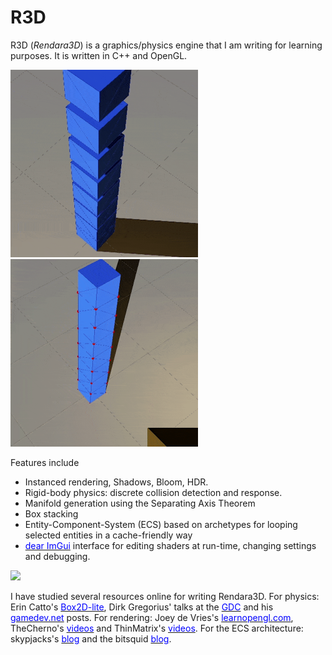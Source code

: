 # R3D
R3D (<i>Rendara3D</i>) is a graphics/physics engine that I am writing for learning purposes.
It is written in C++ and OpenGL.

<img src="/img/r3d_stack.gif?raw=true" width="300px"> <img src="/img/r3d_shoot.gif?raw=true" width="300px">

Features include
<ul>
<li> Instanced rendering, Shadows, Bloom, HDR.
<li> Rigid-body physics: discrete collision detection and response.
<li> Manifold generation using the Separating Axis Theorem
<li> Box stacking
<li> Entity-Component-System (ECS) based on archetypes for looping selected entities in a cache-friendly way
<li> <a href="https://github.com/ocornut/imgui"><font color="blue">dear ImGui</font></a> interface for editing shaders at run-time, changing settings and debugging.
</ul>

<img src="/img/r3d_overview.gif?raw=true" width="800px">

I have studied several resources online for writing Rendara3D.
For physics: Erin Catto's <a href="https://github.com/ocornut/imgui"><font color="blue">Box2D-lite</font></a>, Dirk Gregorius' talks at the <a href="https://www.gdcvault.com/search.php#&conference_id=&category=free&firstfocus=&keyword=dirk+gregorius"><font color="blue">GDC</font></a> and his  <a href="https://www.gamedev.net/profile/30524-dirk-gregorius/"><font color="blue">gamedev.net</font></a> posts.
For rendering: Joey de Vries's  <a href="https://learnopengl.com/"><font color="blue">learnopengl.com</font></a>, TheCherno's <a href="https://www.youtube.com/watch?v=JxIZbV_XjAs&list=PLlrATfBNZ98dC-V-N3m0Go4deliWHPFwT"><font color="blue">videos</font></a> and ThinMatrix's <a href="https://www.youtube.com/watch?v=VS8wlS9hF8E&list=PLRIWtICgwaX0u7Rf9zkZhLoLuZVfUksDP"><font color="blue">videos</font></a>.
For the ECS architecture: skypjacks's <a href="https://skypjack.github.io/tags/#ecs"><font color="blue">blog</font></a> and the bitsquid <a href="http://bitsquid.blogspot.com/2014/08/building-data-oriented-entity-system.html"><font color="blue">blog</font></a>.
